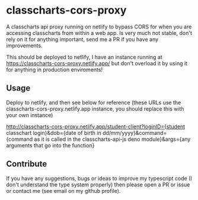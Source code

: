 # classcharts-cors-proxy

A classcharts api proxy running on netlify to bypass CORS for when you are accessing classcharts from within a web app.
Is very much not stable, don't rely on it for anything important, send me a PR if you have any improvements.

This should be deployed to netlify, I have an instance running at https://classcharts-cors-proxy.netlify.app/ but don't overload it by using it for anything in production enviroments!

## Usage
Deploy to netlify, and then see below for reference (these URLs use the classcharts-cors-proxy.netlify.app instance, you should replace this with your own instance)

http://classcharts-cors-proxy.netlify.app/student-client?loginID={student classchart login}&dob={date of birth in dd/mm/yyyy}&command={command as it is called in the classcharts-api-js deno module}&args={any arguments that go into the function}

## Contribute
If you have any suggestions, bugs or ideas to improve my typescript code (I don't understand the type system properly) then please open a PR or issue or contact me (see email on my github profile).